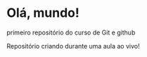 # Olá, mundo!
 primeiro repositório do curso de Git e github

Repositório criando durante uma aula ao vivo!